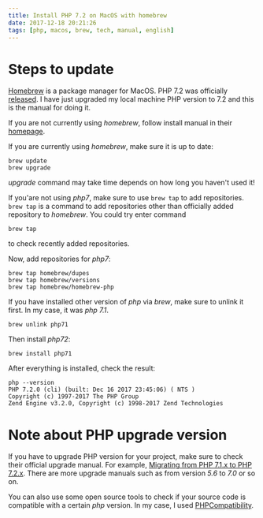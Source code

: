 ```yaml
---
title: Install PHP 7.2 on MacOS with homebrew
date: 2017-12-18 20:21:26
tags: [php, macos, brew, tech, manual, english]
---
```


# Steps to update

[Homebrew](https://brew.sh/) is a package manager for MacOS. PHP 7.2 was officially [released](http://php.net/releases/7_2_0.php). I have just upgraded my local machine PHP version to 7.2 and this is the manual for doing it.

If you are not currently using *homebrew*, follow install manual in their [homepage](https://brew.sh/).

If you are currently using *homebrew*, make sure it is up to date:

```
brew update
brew upgrade
```

*upgrade* command may take time depends on how long you haven't used it!

If you'are not using *php7*, make sure to use `brew tap` to add repositories. `brew tap` is a command to add repositories other than officially added repository to *homebrew*. You could try enter command

```
brew tap
```

to check recently added repositories.

Now, add repositories for *php7*:

```
brew tap homebrew/dupes
brew tap homebrew/versions
brew tap homebrew/homebrew-php
```

If you have installed other version of *php* via *brew*, make sure to unlink it first. In my case, it was *php 7.1*.

```
brew unlink php71
```

Then install *php72*:

```
brew install php71
```

After everything is installed, check the result:

```
php --version
PHP 7.2.0 (cli) (built: Dec 16 2017 23:45:06) ( NTS )
Copyright (c) 1997-2017 The PHP Group
Zend Engine v3.2.0, Copyright (c) 1998-2017 Zend Technologies
```

# Note about PHP upgrade version

If you have to upgrade PHP version for your project, make sure to check their official upgrade manual. For example, [Migrating from PHP 7.1.x to PHP 7.2.x](http://php.net/manual/en/migration72.php). There are more upgrade manuals such as from version *5.6* to *7.0* or so on.

You can also use some open source tools to check if your source code is compatible with a certain *php* version. In my case, I used [PHPCompatibility](https://github.com/wimg/PHPCompatibility).